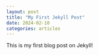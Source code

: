 ```yaml
---
layout: post
title: "My First Jekyll Post"
date: 2024-02-10
categories: articles
---
```


This is my first blog post on Jekyll!
